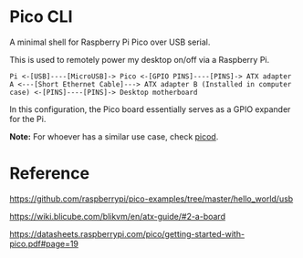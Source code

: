 # Pico CLI

A minimal shell for Raspberry Pi Pico over USB serial. 

This is used to remotely power my desktop on/off via a Raspberry Pi.

```Pi <-[USB]----[MicroUSB]-> Pico <-[GPIO PINS]----[PINS]-> ATX adapter A <---[Short Ethernet Cable]---> ATX adapter B (Installed in computer case) <-[PINS]----[PINS]-> Desktop motherboard```

In this configuration, the Pico board essentially serves as a GPIO expander for the Pi.

**Note:** For whoever has a similar use case, check [picod](http://abyz.me.uk/picod/).

# Reference

https://github.com/raspberrypi/pico-examples/tree/master/hello_world/usb

https://wiki.blicube.com/blikvm/en/atx-guide/#2-a-board

https://datasheets.raspberrypi.com/pico/getting-started-with-pico.pdf#page=19
